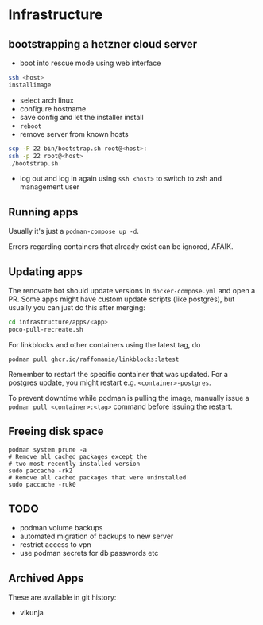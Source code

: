 # Infrastructure

## bootstrapping a hetzner cloud server

- boot into rescue mode using web interface

```sh
ssh <host>
installimage
```

- select arch linux
- configure hostname
- save config and let the installer install
- `reboot`
- remove server from known hosts

```sh
scp -P 22 bin/bootstrap.sh root@<host>:
ssh -p 22 root@<host>
./bootstrap.sh
```

- log out and log in again using `ssh <host>` to switch to zsh and management user

## Running apps

Usually it's just a `podman-compose up -d`.

Errors regarding containers that already exist can be ignored, AFAIK.

## Updating apps

The renovate bot should update versions in `docker-compose.yml` and open a PR. Some apps might have custom update scripts (like postgres), but usually you can just do this after merging:

```sh
cd infrastructure/apps/<app>
poco-pull-recreate.sh
```

For linkblocks and other containers using the latest tag, do
```
podman pull ghcr.io/raffomania/linkblocks:latest
```

Remember to restart the specific container that was updated. For a postgres update, you might restart e.g. `<container>-postgres`.

To prevent downtime while podman is pulling the image, manually issue a `podman pull <container>:<tag>` command before issuing the restart.

## Freeing disk space

```
podman system prune -a
# Remove all cached packages except the
# two most recently installed version
sudo paccache -rk2
# Remove all cached packages that were uninstalled
sudo paccache -ruk0
```

## TODO

- podman volume backups 
- automated migration of backups to new server
- restrict access to vpn
- use podman secrets for db passwords etc

## Archived Apps

These are available in git history:

- vikunja
